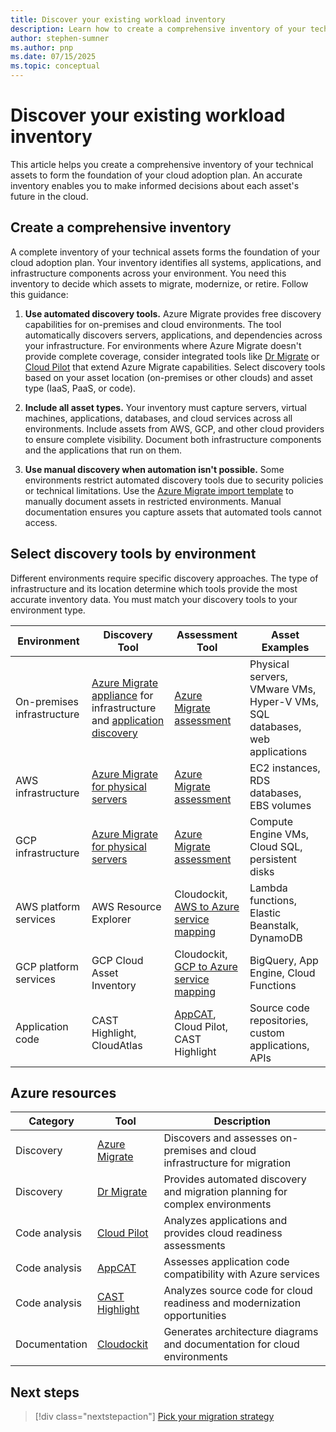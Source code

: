 ```yaml
---
title: Discover your existing workload inventory
description: Learn how to create a comprehensive inventory of your technical assets to form the foundation of your cloud adoption plan and make informed migration decisions.
author: stephen-sumner
ms.author: pnp
ms.date: 07/15/2025
ms.topic: conceptual
---
```


# Discover your existing workload inventory

This article helps you create a comprehensive inventory of your technical assets to form the foundation of your cloud adoption plan. An accurate inventory enables you to make informed decisions about each asset's future in the cloud.

## Create a comprehensive inventory

A complete inventory of your technical assets forms the foundation of your cloud adoption plan. Your inventory identifies all systems, applications, and infrastructure components across your environment. You need this inventory to decide which assets to migrate, modernize, or retire. Follow this guidance:

1. **Use automated discovery tools.** Azure Migrate provides free discovery capabilities for on-premises and cloud environments. The tool automatically discovers servers, applications, and dependencies across your infrastructure. For environments where Azure Migrate doesn't provide complete coverage, consider integrated tools like [Dr Migrate](https://azuremarketplace.microsoft.com/marketplace/consulting-services/lab3solutions.drmigrate-standard-cons-deployment) or [Cloud Pilot](https://appsource.microsoft.com/product/web-apps/cloudatlasinc.36d534d9-ab47-4cd8-93d3-2be7df682782) that extend Azure Migrate capabilities. Select discovery tools based on your asset location (on-premises or other clouds) and asset type (IaaS, PaaS, or code).

2. **Include all asset types.** Your inventory must capture servers, virtual machines, applications, databases, and cloud services across all environments. Include assets from AWS, GCP, and other cloud providers to ensure complete visibility. Document both infrastructure components and the applications that run on them.

3. **Use manual discovery when automation isn't possible.** Some environments restrict automated discovery tools due to security policies or technical limitations. Use the [Azure Migrate import template](https://go.microsoft.com/fwlink/?linkid=2109031) to manually document assets in restricted environments. Manual documentation ensures you capture assets that automated tools cannot access.

## Select discovery tools by environment

Different environments require specific discovery approaches. The type of infrastructure and its location determine which tools provide the most accurate inventory data. You must match your discovery tools to your environment type.

| Environment | Discovery Tool | Assessment Tool | Asset Examples |
|------------|----------------|-----------------|----------------|
| On-premises infrastructure | [Azure Migrate appliance](/azure/migrate/migrate-appliance) for infrastructure and [application discovery](/azure/migrate/how-to-discover-applications) | [Azure Migrate assessment](/azure/migrate/tutorial-discover-physical) | Physical servers, VMware VMs, Hyper-V VMs, SQL databases, web applications |
| AWS infrastructure | [Azure Migrate for physical servers](/azure/migrate/tutorial-discover-physical) | [Azure Migrate assessment](/azure/migrate/tutorial-discover-physical) | EC2 instances, RDS databases, EBS volumes |
| GCP infrastructure | [Azure Migrate for physical servers](/azure/migrate/tutorial-discover-physical) | [Azure Migrate assessment](/azure/migrate/tutorial-discover-physical) | Compute Engine VMs, Cloud SQL, persistent disks |
| AWS platform services | AWS Resource Explorer | Cloudockit, [AWS to Azure service mapping](/azure/architecture/aws-professional/#primary-topics) | Lambda functions, Elastic Beanstalk, DynamoDB |
| GCP platform services | GCP Cloud Asset Inventory | Cloudockit, [GCP to Azure service mapping](/azure/architecture/gcp-professional/services) | BigQuery, App Engine, Cloud Functions |
| Application code | CAST Highlight, CloudAtlas | [AppCAT](/azure/migrate/appcat/overview), Cloud Pilot, CAST Highlight | Source code repositories, custom applications, APIs |

## Azure resources

| Category | Tool | Description |
|----------|------|-------------|
| Discovery | [Azure Migrate](/azure/migrate/migrate-services-overview) | Discovers and assesses on-premises and cloud infrastructure for migration |
| Discovery | [Dr Migrate](https://azuremarketplace.microsoft.com/marketplace/consulting-services/lab3solutions.drmigrate-standard-cons-deployment) | Provides automated discovery and migration planning for complex environments |
| Code analysis | [Cloud Pilot](https://appsource.microsoft.com/product/web-apps/cloudatlasinc.36d534d9-ab47-4cd8-93d3-2be7df682782) | Analyzes applications and provides cloud readiness assessments |
| Code analysis | [AppCAT](/azure/migrate/appcat/overview) | Assesses application code compatibility with Azure services |
| Code analysis | [CAST Highlight](https://azuremarketplace.microsoft.com/en-us/marketplace/apps/cast.cast_highlight?tab=Overview) | Analyzes source code for cloud readiness and modernization opportunities |
| Documentation | [Cloudockit](https://www.cloudockit.com/) | Generates architecture diagrams and documentation for cloud environments |

## Next steps

> [!div class="nextstepaction"]
> [Pick your migration strategy](./select-cloud-migration-strategy.md)
